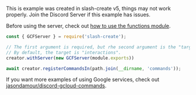 <warn>This is example was created in slash-create v5, things may not work properly.  Join the Discord Server if this example has issues.</warn>

Before using the server, check out [how to use the functions module](https://www.npmjs.com/package/@google-cloud/functions-framework).

```js
const { GCFServer } = require('slash-create');

// The first argument is required, but rhe second argument is the "target" or the name of the export.
// By default, the target is "interactions".
creator.withServer(new GCFServer(module.exports))

await creator.registerCommandsIn(path.join(__dirname, 'commands'));
```

If you want more examples of using Google services, check out [jasondamour/discord-gcloud-commands](https://github.com/jasondamour/discord-gcloud-commands).
